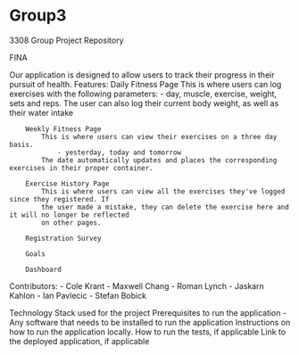 # Group3
3308 Group Project Repository 

FINA

Our application is designed to allow users to track their progress in their pursuit of health.
    Features:
        Daily Fitness Page
            This is where users can log exercises with the following parameters:
                - day, muscle, exercise, weight, sets and reps.
            The user can also log their current body weight, as well as their water intake

        Weekly Fitness Page
            This is where users can view their exercises on a three day basis.
                - yesterday, today and tomorrow
            The date automatically updates and places the corresponding exercises in their proper container.

        Exercise History Page
            This is where users can view all the exercises they've logged since they registered. If
            the user made a mistake, they can delete the exercise here and it will no longer be reflected
            on other pages.

        Registration Survey

        Goals

        Dashboard

Contributors: 
    - Cole Krant
    - Maxwell Chang
    - Roman Lynch
    - Jaskarn Kahlon
    - Ian Pavlecic
    - Stefan Bobick




Technology Stack used for the project
Prerequisites to run the application - Any software that needs to be installed to run the application
Instructions on how to run the application locally.
How to run the tests, if applicable
Link to the deployed application, if applicable
